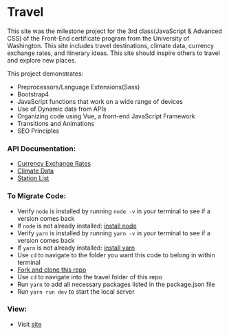 # Travel

This site was the milestone project for the 3rd class(JavaScript & Advanced CSS) of the Front-End
certificate program from the University of Washington. This site includes travel
destinations, climate data, currency exchange rates, and itinerary ideas. This
site should inspire others to travel and explore new places.

This project demonstrates:
- Preprocessors/Language Extensions(Sass)
- Bootstrap4
- JavaScript functions that work on a wide range of devices
- Use of Dynamic data from APIs
- Organizing code using Vue, a front-end JavaScript Framework
- Transitions and Animations
- SEO Principles

### API Documentation:
- [Currency Exchange Rates](https://fixer.io/documentation)
- [Climate Data](https://dev.meteostat.net/api/point/climate)
- [Station List](https://open.meteostat.net/stations.csv)

### To Migrate Code:
-   Verify `node` is installed by running `node -v` in your terminal to see if a version comes back
-   If `node` is not already installed: [install node](https://nodejs.org/en/)
-   Verify `yarn` is installed by running `yarn -v` in your terminal to see if a version comes back
-   If `yarn` is not already installed: [install yarn](https://classic.yarnpkg.com/en/docs/install)
-   Use `cd` to navigate to the folder you want this code to belong in within terminal
-   [Fork and clone this repo](https://docs.github.com/en/github/getting-started-with-github/fork-a-repo)
-   Use `cd` to navigate into the travel folder of this repo
-   Run `yarn` to add all necessary packages listed in the package.json file
-   Run `yarn run dev` to start the local server

### View:
 - Visit [site](https://nichole-travel.netlify.app)
